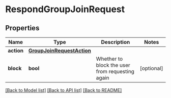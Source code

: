 # RespondGroupJoinRequest


## Properties
Name | Type | Description | Notes
------------ | ------------- | ------------- | -------------
**action** | [**GroupJoinRequestAction**](GroupJoinRequestAction.md) |  | 
**block** | **bool** | Whether to block the user from requesting again | [optional] 

[[Back to Model list]](../README.md#documentation-for-models) [[Back to API list]](../README.md#documentation-for-api-endpoints) [[Back to README]](../README.md)


